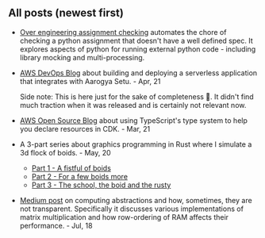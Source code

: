 ## All posts (newest first)

* [Over engineering assignment checking](./over-engineering-assignment-checking.md) automates the chore of checking a python assignment that doesn't have a well defined spec. It explores aspects of python for running external python code - including library mocking and multi-processing.

* [AWS DevOps Blog](https://aws.amazon.com/blogs/devops/integrating-with-aarogya-setu-open-api-on-aws-to-ensure-a-safe-workspace/) about building and deploying a serverless application that integrates with Aarogya Setu. - Apr, 21

  Side note: This is here just for the sake of completeness 🖖. It didn't find much traction when it was released and is certainly not relevant now.

* [AWS Open Source Blog](https://aws.amazon.com/blogs/opensource/using-strong-typing-practices-to-declare-a-large-number-of-resources-with-aws-cdk/) about using TypeScript's type system to help you declare resources in CDK. - Mar, 21

* A 3-part series about graphics programming in Rust where I simulate a 3d flock of boids. - May, 20
    * [Part 1 - A fistful of boids](./a-fistful-of-boids.md)
    * [Part 2 - For a few boids more](./for-a-few-boids-more.md)
    * [Part 3 - The school, the boid and the rusty](./the-school-the-boid-and-the-rusty.md)

* [Medium post](https://medium.com/@twitu/a-dive-down-the-levels-of-abstraction-227c96c7933c) on computing abstractions and how, sometimes, they are not transparent. Specifically it discusses various implementations of matrix multiplication and how row-ordering of RAM affects their performance. - Jul, 18
